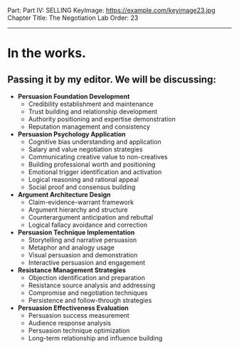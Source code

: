 Part: Part IV: SELLING
KeyImage: https://example.com/keyimage23.jpg
Chapter Title: The Negotiation Lab
Order: 23

---

# In the works.

## Passing it by my editor. We will be discussing:

- **Persuasion Foundation Development**
  - Credibility establishment and maintenance
  - Trust building and relationship development
  - Authority positioning and expertise demonstration
  - Reputation management and consistency
- **Persuasion Psychology Application**
  - Cognitive bias understanding and application
  - Salary and value negotiation strategies
  - Communicating creative value to non-creatives
  - Building professional worth and positioning
  - Emotional trigger identification and activation
  - Logical reasoning and rational appeal
  - Social proof and consensus building
- **Argument Architecture Design**
  - Claim-evidence-warrant framework
  - Argument hierarchy and structure
  - Counterargument anticipation and rebuttal
  - Logical fallacy avoidance and correction
- **Persuasion Technique Implementation**
  - Storytelling and narrative persuasion
  - Metaphor and analogy usage
  - Visual persuasion and demonstration
  - Interactive persuasion and engagement
- **Resistance Management Strategies**
  - Objection identification and preparation
  - Resistance source analysis and addressing
  - Compromise and negotiation techniques
  - Persistence and follow-through strategies
- **Persuasion Effectiveness Evaluation**
  - Persuasion success measurement
  - Audience response analysis
  - Persuasion technique optimization
  - Long-term relationship and influence building

<div style="height: 120px;"></div>
